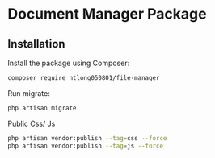 # Document Manager Package

## Installation

Install the package using Composer:

```bash
composer require ntlong050801/file-manager
```

Run migrate:

```bash
php artisan migrate
```

Public Css/ Js
```bash
php artisan vendor:publish --tag=css --force
php artisan vendor:publish --tag=js --force
```
